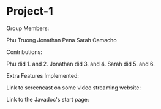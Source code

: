 # Project-1
Group Members: 

Phu Truong
Jonathan Pena
Sarah Camacho

Contributions:

Phu did 1. and 2.
Jonathan did 3. and 4.
Sarah did 5. and 6.

Extra Features Implemented:

Link to screencast on some video streaming website:

Link to the Javadoc's start page:

